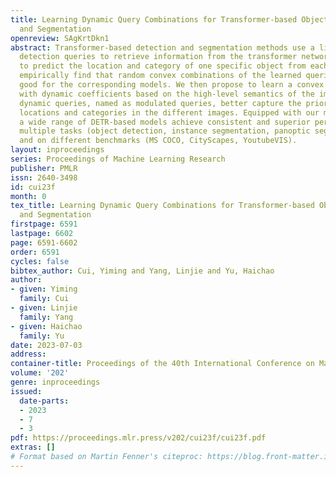 ```yaml
---
title: Learning Dynamic Query Combinations for Transformer-based Object Detection
  and Segmentation
openreview: SAgKrtDkn1
abstract: Transformer-based detection and segmentation methods use a list of learned
  detection queries to retrieve information from the transformer network and learn
  to predict the location and category of one specific object from each query. We
  empirically find that random convex combinations of the learned queries are still
  good for the corresponding models. We then propose to learn a convex combination
  with dynamic coefficients based on the high-level semantics of the image. The generated
  dynamic queries, named as modulated queries, better capture the prior of object
  locations and categories in the different images. Equipped with our modulated queries,
  a wide range of DETR-based models achieve consistent and superior performance across
  multiple tasks (object detection, instance segmentation, panoptic segmentation)
  and on different benchmarks (MS COCO, CityScapes, YoutubeVIS).
layout: inproceedings
series: Proceedings of Machine Learning Research
publisher: PMLR
issn: 2640-3498
id: cui23f
month: 0
tex_title: Learning Dynamic Query Combinations for Transformer-based Object Detection
  and Segmentation
firstpage: 6591
lastpage: 6602
page: 6591-6602
order: 6591
cycles: false
bibtex_author: Cui, Yiming and Yang, Linjie and Yu, Haichao
author:
- given: Yiming
  family: Cui
- given: Linjie
  family: Yang
- given: Haichao
  family: Yu
date: 2023-07-03
address: 
container-title: Proceedings of the 40th International Conference on Machine Learning
volume: '202'
genre: inproceedings
issued:
  date-parts:
  - 2023
  - 7
  - 3
pdf: https://proceedings.mlr.press/v202/cui23f/cui23f.pdf
extras: []
# Format based on Martin Fenner's citeproc: https://blog.front-matter.io/posts/citeproc-yaml-for-bibliographies/
---
```

